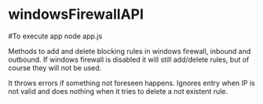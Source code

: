 # windowsFirewallAPI

#To execute app
node app.js

Methods to add and delete blocking rules in windows firewall, inbound and outbound.
If windows firewall is disabled it will still add/delete rules, but of course they will not be used.

It throws errors if something not foreseen happens.
Ignores entry when IP is not valid and does nothing when it tries to delete a not existent rule.
